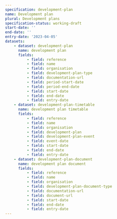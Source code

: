 ```yaml
---
specification: development-plan
name: Development plan
plural: Development plans
specification-status: working-draft
start-date: ''
end-date: ''
entry-date: '2023-04-05'
datasets:
    - dataset: development-plan
      name: development plan
      fields:
          - field: reference
          - field: name
          - field: organisation
          - field: development-plan-type
          - field: documentation-url
          - field: period-start-date   
          - field: period-end-date
          - field: start-date
          - field: end-date
          - field: entry-date   
    - dataset: development-plan-timetable
      name: development plan timetable
      fields:
          - field: reference
          - field: name
          - field: organisation
          - field: development-plan
          - field: development-plan-event
          - field: event-date
          - field: start-date
          - field: end-date
          - field: entry-date   
    - dataset: development-plan-document
      name: development plan document
      fields:
          - field: reference
          - field: name
          - field: organisation
          - field: development-plan-document-type
          - field: documentation-url
          - field: document-url
          - field: start-date
          - field: end-date
          - field: entry-date   
---
```

